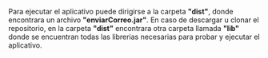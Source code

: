 Para ejecutar el aplicativo puede dirigirse a la carpeta **"dist"**, donde encontrara un archivo **"enviarCorreo.jar"**. En caso de descargar u clonar el repositorio, en la carpeta **"dist"** encontrara otra 
carpeta llamada **"lib"** donde se encuentran todas las librerias necesarias para probar y ejecutar el aplicativo.
